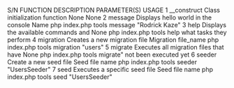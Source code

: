 
S/N	FUNCTION	    DESCRIPTION	                            PARAMETER(S)        USAGE
1	__construct	    Class initialization function	        None	            None
2	message	        Displays hello world in the console	    Name	            php index.php tools message "Rodrick Kaze"
3	help	        Displays the available commands and     None	            php index.php tools help
                    what tasks they perform
4	migration	    Creates a new migration file	        Migration file_name	php index.php tools migration "users"
5	migrate	        Executes all migration files that have  None	            php index.php tools migrate"
                    not been executed yet
6	seeder	        Create a new seed file	                Seed file name	    php index.php tools seeder "UsersSeeder"
7	seed	        Executes a specific seed file	        Seed file name	    php index.php tools seed "UsersSeeder"
